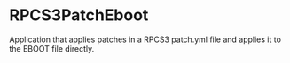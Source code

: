 # RPCS3PatchEboot
Application that applies patches in a RPCS3 patch.yml file and applies it to the EBOOT file directly.
